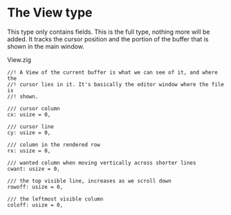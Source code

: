# The View type

This type only contains fields. This is the full type, nothing more will be
added. It tracks the cursor position and the portion of the buffer that is
shown in the main window.

<div class="code-title">View.zig</div>

```zig
//! A View of the current buffer is what we can see of it, and where the
//! cursor lies in it. It's basically the editor window where the file is
//! shown.

/// cursor column
cx: usize = 0,

/// cursor line
cy: usize = 0,

/// column in the rendered row
rx: usize = 0,

/// wanted column when moving vertically across shorter lines
cwant: usize = 0,

/// the top visible line, increases as we scroll down
rowoff: usize = 0,

/// the leftmost visible column
coloff: usize = 0,
```

